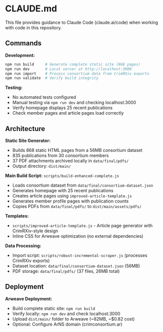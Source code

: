 # CLAUDE.md

This file provides guidance to Claude Code (claude.ai/code) when working with code in this repository.

## Commands

**Development:**
```bash
npm run build     # Generate complete static site (868 pages)
npm run dev       # Local server at http://localhost:3000
npm run import    # Process consortium data from CrimRXiv exports
npm run validate  # Verify build integrity
```

**Testing:**
- No automated tests configured
- Manual testing via `npm run dev` and checking localhost:3000
- Verify homepage displays 25 recent publications
- Check member pages and article pages load correctly

## Architecture

**Static Site Generator:**
- Builds 868 static HTML pages from a 56MB consortium dataset
- 835 publications from 30 consortium members
- 37 PDF attachments archived locally in `data/final/pdfs/`
- Output directory: `dist/main/`

**Main Build Script:** `scripts/build-enhanced-complete.js`
- Loads consortium dataset from `data/final/consortium-dataset.json`
- Generates homepage with 25 recent publications
- Creates article pages using `improved-article-template.js`
- Generates member profile pages with publication counts
- Copies PDFs from `data/final/pdfs/` to `dist/main/assets/pdfs/`

**Templates:**
- `scripts/improved-article-template.js` - Article page generator with CrimRXiv-style design
- Inline CSS for Arweave optimization (no external dependencies)

**Data Processing:**
- Import script: `scripts/robust-incremental-scraper.js` (processes CrimRXiv exports)
- Dataset location: `data/final/consortium-dataset.json` (56MB)
- PDF storage: `data/final/pdfs/` (37 files, 26MB total)

## Deployment

**Arweave Deployment:**
- Build complete static site: `npm run build`
- Verify locally: `npm run dev` and check localhost:3000
- Upload `dist/main/` folder to Arweave (~82MB, ~$0.82 cost)
- Optional: Configure ArNS domain (crimconsortium.ar)